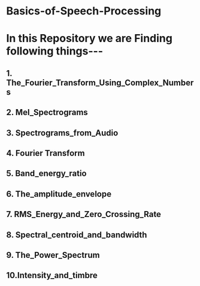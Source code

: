 # Basics-of-Speech-Processing

# In this Repository we are Finding following things---

## 1. The_Fourier_Transform_Using_Complex_Numbers
## 2. Mel_Spectrograms
## 3. Spectrograms_from_Audio
## 4. Fourier Transform
## 5. Band_energy_ratio
## 6. The_amplitude_envelope
## 7. RMS_Energy_and_Zero_Crossing_Rate
## 8. Spectral_centroid_and_bandwidth
## 9. The_Power_Spectrum
## 10.Intensity_and_timbre
